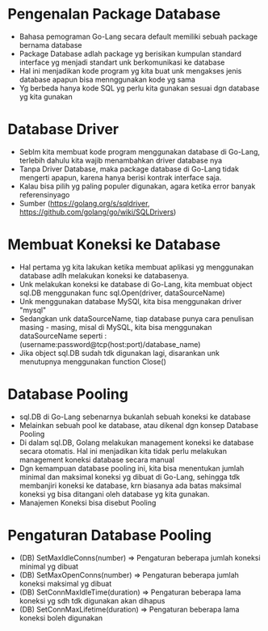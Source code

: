 # Pengenalan Package Database
- Bahasa pemograman Go-Lang secara default memiliki sebuah package bernama database
- Package Database adlah package yg berisikan kumpulan standard interface yg menjadi standart unk berkomunikasi ke database
- Hal ini menjadikan kode program yg kita buat unk mengakses jenis database apapun bisa mennggunakan kode yg sama
- Yg berbeda hanya kode SQL yg perlu kita gunakan sesuai dgn database yg kita gunakan

# Database Driver
- Seblm kita membuat kode program menggunakan database di Go-Lang, terlebih dahulu kita wajib menambahkan driver database nya
- Tanpa Driver Database, maka package database di Go-Lang  tidak mengerti apapun, karena hanya berisi kontrak interface saja.
- Kalau bisa pilih yg paling populer digunakan, agara ketika error banyak referensinyago
- Sumber (https://golang.org/s/sqldriver, https://github.com/golang/go/wiki/SQLDrivers)

# Membuat Koneksi ke Database
- Hal pertama yg kita lakukan ketika membuat aplikasi yg menggunakan database adlh melakukan koneksi ke databasenya.
- Unk melakukan koneksi ke database di Go-Lang, kita membuat object sql.DB menggunakan func sql.Open(driver, dataSourceName)
- Unk menggunakan database MySQl, kita bisa menggunakan driver "mysql"
- Sedangkan unk dataSourceName, tiap database punya cara penulisan masing - masing, misal di MySQL, kita bisa menggunakan dataSourceName seperti : (username:password@tcp(host:port)/database_name)
- Jika object sql.DB sudah tdk digunakan lagi, disarankan unk menutupnya menggunakan function Close()

# Database Pooling
- sql.DB di Go-Lang sebenarnya bukanlah sebuah koneksi ke database
- Melainkan sebuah pool ke database, atau dikenal dgn konsep Database Pooling
- Di dalam sql.DB, Golang melakukan management koneksi ke database secara otomatis. Hal ini menjadikan kita tidak perlu melakukan management koneksi database secara manual
- Dgn kemampuan database pooling ini, kita bisa menentukan jumlah minimal dan maksimal koneksi yg dibuat di Go-Lang, sehingga tdk membanjiri koneksi ke database, krn biasanya ada batas maksimal koneksi yg bisa ditangani oleh database yg kita gunakan.
- Manajemen Koneksi bisa disebut Pooling

# Pengaturan Database Pooling
- (DB) SetMaxIdleConns(number) => Pengaturan beberapa jumlah koneksi minimal yg dibuat
- (DB) SetMaxOpenConns(number) => Pengaturan beberapa jumlah koneksi maksimal yg dibuat
- (DB) SetConnMaxIdleTime(duration) => Pengaturan beberapa lama koneksi yg sdh tdk digunakan akan dihapus
- (DB) SetConnMaxLifetime(duration) => Pengaturan beberapa lama koneksi boleh digunakan